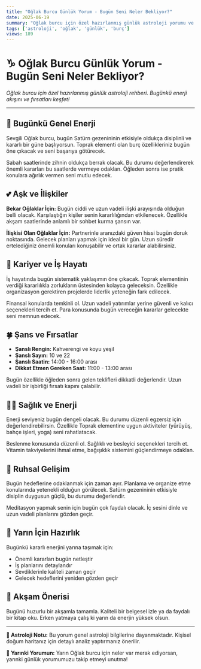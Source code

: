 ```yaml
---
title: "Oğlak Burcu Günlük Yorum - Bugün Seni Neler Bekliyor?"
date: 2025-06-19
summary: "Oğlak burcu için özel hazırlanmış günlük astroloji yorumu ve rehberi."
tags: ['astroloji', 'oğlak', 'günlük', 'burç']
views: 189
---
```


# ♑ Oğlak Burcu Günlük Yorum - Bugün Seni Neler Bekliyor?

*Oğlak burcu için özel hazırlanmış günlük astroloji rehberi. Bugünkü enerji akışını ve fırsatları keşfet!*

---

## 🌟 Bugünkü Genel Enerji

Sevgili Oğlak burcu, bugün Satürn gezenininin etkisiyle oldukça disiplinli ve kararlı bir güne başlıyorsun. Toprak elementi olan burç özellikleriniz bugün öne çıkacak ve seni başarıya götürecek.

Sabah saatlerinde zihnin oldukça berrak olacak. Bu durumu değerlendirerek önemli kararları bu saatlerde vermeye odaklan. Öğleden sonra ise pratik konulara ağırlık vermen seni mutlu edecek.

## 💕 Aşk ve İlişkiler

**Bekar Oğlaklar İçin:**
Bugün ciddi ve uzun vadeli ilişki arayışında olduğun belli olacak. Karşılaştığın kişiler senin kararlılığından etkilenecek. Özellikle akşam saatlerinde anlamlı bir sohbet kurma şansın var.

**İlişkisi Olan Oğlaklar İçin:**
Partnerinle aranızdaki güven hissi bugün doruk noktasında. Gelecek planları yapmak için ideal bir gün. Uzun süredir ertelediğiniz önemli konuları konuşabilir ve ortak kararlar alabilirsiniz.

## 💼 Kariyer ve İş Hayatı

İş hayatında bugün sistematik yaklaşımın öne çıkacak. Toprak elementinin verdiği kararlılıkla zorlukların üstesinden kolayca geleceksin. Özellikle organizasyon gerektiren projelerde liderlik yeteneğin fark edilecek.

Finansal konularda temkinli ol. Uzun vadeli yatırımlar yerine güvenli ve kalıcı seçenekleri tercih et. Para konusunda bugün vereceğin kararlar gelecekte seni memnun edecek.

## 🍀 Şans ve Fırsatlar

- **Şanslı Rengin:** Kahverengi ve koyu yeşil
- **Şanslı Sayın:** 10 ve 22
- **Şanslı Saatin:** 14:00 - 16:00 arası
- **Dikkat Etmen Gereken Saat:** 11:00 - 13:00 arası

Bugün özellikle öğleden sonra gelen teklifleri dikkatli değerlendir. Uzun vadeli bir işbirliği fırsatı kapını çalabilir.

## 🏃‍♀️ Sağlık ve Enerji

Enerji seviyeniz bugün dengeli olacak. Bu durumu düzenli egzersiz için değerlendirebilirsin. Özellikle Toprak elementine uygun aktiviteler (yürüyüş, bahçe işleri, yoga) seni rahatlatacak.

Beslenme konusunda düzenli ol. Sağlıklı ve besleyici seçenekleri tercih et. Vitamin takviyelerini ihmal etme, bağışıklık sistemini güçlendirmeye odaklan.

## 🔮 Ruhsal Gelişim

Bugün hedeflerine odaklanmak için zaman ayır. Planlama ve organize etme konularında yetenekli olduğun görülecek. Satürn gezenininin etkisiyle disiplin duygusun güçlü, bu durumu değerlendir.

Meditasyon yapmak senin için bugün çok faydalı olacak. İç sesini dinle ve uzun vadeli planlarını gözden geçir.

## 📅 Yarın İçin Hazırlık

Bugünkü kararlı enerjini yarına taşımak için:
- Önemli kararları bugün netleştir
- İş planlarını detaylandır
- Sevdiklerinle kaliteli zaman geçir
- Gelecek hedeflerini yeniden gözden geçir

## 🌙 Akşam Önerisi

Bugünü huzurlu bir akşamla tamamla. Kaliteli bir belgesel izle ya da faydalı bir kitap oku. Erken yatmaya çalış ki yarın da enerjin yüksek olsun.

---

**💫 Astroloji Notu:** Bu yorum genel astroloji bilgilerine dayanmaktadır. Kişisel doğum haritanız için detaylı analiz yaptırmanız önerilir.

**🔮 Yarınki Yorumun:** Yarın Oğlak burcu için neler var merak ediyorsan, yarınki günlük yorumumuzu takip etmeyi unutma!
